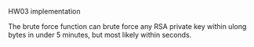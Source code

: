 ﻿HW03 implementation

The brute force function can brute force any RSA private key within ulong bytes in under 5 minutes, but most likely within seconds.